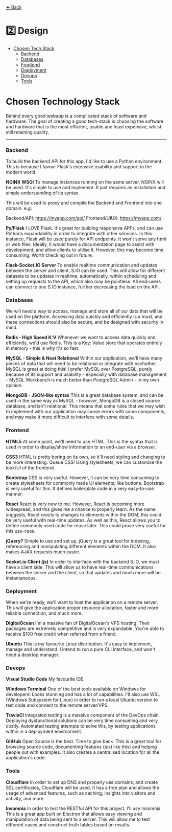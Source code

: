 [:rewind: Back](/README.md)

# :two: Design

- [Chosen Tech Stack](#chosen-technology-stack)
	- [Backend](#backend)
	- [Databases](#databases)
	- [Frontend](#frontend)
	- [Deployment](#deployment)
	- [Devops](#devops)
	- [Tools](#tools)

# Chosen Technology Stack

Behind every good webapp is a complicated stack of software and hardware. The goal of creating a good tech-stack is choosing the software and hardware that is the most efficient, usable and least expensive, whilst still retaining quality.

---

### Backend

To build the backend API for this app, I'd like to use a Python environment. This is because I favour Flask's extensive usability and support in the modern world.

**NGINX WSGI**
To manage instances running on the same server, NGINX will be used. It's simple to use and implement. It just requires an installation and simple understanding of its syntax.

This will be used to proxy and compile the Backend and Frontend into one domain. e.g:

Backend/API: https://myapp.com/api/
Frontend/UIUX: https://myapp.com/

**Py/Flask**
I LOVE Flask. It's great for building responsive API's, and can use Pythons expandability in order to integrate with other services.
In this instance, Flask will be used purely for API endpoints. It won't serve any html or web files. Ideally, it would have a documentation page to assist with development, and allow clients to utilise it. However, this may become time consuming. Worth checking out in future.

**Flask-Socket.IO Server**
To enable realtime communication and updates between the server and client, S.IO can be used. This will allow for different datasets to be updates in realtime, automatically, within scheduling and setting up requests to the API, which also may be pointless. All end-users can connect to one S.IO instance, further decreasing the load on the API.

### Databases

We will need a way to access, manage and store all of our data that will be used on the platform. Accessing data quickly and efficiently is a must, and these connections should also be secure, and be designed with security in mind.

**Redis - High Speed K:V**
Whenever we want to access data quickly and efficiently, we'd use Redis. This is a Key: Value store that operates entirely in memory - this is why it's so fast.

**MySQL - Simple & Neat Relational**
Within our application, we'll have many pieces of data that will need to be relational or integrate with eachother. MySQL is great at doing this! I prefer MySQL over PostgreSQL, purely because of its support and usability - especially with database management - MySQL Workbench is much better than PostgreSQL Admin - in my own opinion.

**MongoDB - JSON-like syntax**
This is a great database system, and can be used in the same way as MySQL - *however*, MongoDB is a closed source database, and isn't relational. This means that some rules that we may wish to implement with our application may cause errors with some components, and may make it more difficult to interface with some details.

### Frontend

**HTML5**
At some point, we'll need to use HTML. This is the syntax that is used in order to display/show information to an end-user via a browser.

**CSS3**
HTML is pretty boring on its own, so it'll need styling and changing to be more interesting. Queue CSS! Using stylesheets, we can customise the look/UI of the frontend.

**Bootstrap**
CSS is very useful. However, it can be very time consuming to create stylesheets for commonly made UI elements, like buttons. Bootstrap is very useful for this. It defines boilerplate code in a very easy-to-use manner.

**React**
React is very new to me. However, React is becoming more widespread, and this gives me a chance to properly learn. As the name suggests, React *reacts* to changes to elements within the DOM, this could be very useful with real-time updates. As well as this, React allows you to define commonly used code for reuse later. This could prove very useful for this use-case.

**jQuery?**
Simple to use and set up, jQuery is a great tool for indexing, referencing and manipulating different elements within the DOM. It also makes AJAX requests much easier.

**Socket.io Client (js)**
In order to interface with the backend S.IO, we must have a client side. This will allow us to have real-time communications between the server and the client, so that updates and much more will be instantaneous.

### Deployment

When we're ready, we'll want to host the application on a remote server. This will give the application proper resource allocation, faster and more reliable connection, and much more.

**DigitalOcean**
I'm a massive fan of DigitalOcean's VPS hosting. Their packages are extremely competitive and is very expandable. You're able to receive $100 free credit when referred from a friend. 

**Ubuntu**
This is my favourite Linux distribution. It's easy to implement, manage and understand. I intend to run a pure CLI interface, and won't need a desktop manager.

### Devops

**Visual Studio Code**
My favourite IDE.

**Windows Terminal**
One of the best tools available on Windows for developers! Looks stunning and has a lot of capabilities. I'll also use WSL (Windows Subsystem for Linux) in order to run a local Ubuntu version to test code and connect to the remote server/VPS.

**TravisCI**
Integrated testing is a massive component of the DevOps chain. Deploying dysfunctional solutions can be very time consuming and very costly. Automated testing attempts to solve this, by testing applications within in a deployment environment.

**GitHub**
Open Source is the best. Time to give back.
This is a great tool for browsing source code, documenting features (just like this) and helping people out with examples. It also creates a centralised location for all the application's code.

### Tools

**Cloudflare**
In order to set up DNS and properly use domains, and create SSL certificates, Cloudflare will be used. It has a free plan and allows the usage of advanced features, such as caching, insights into visitors and activity, and more.

**Insomnia**
In order to test the RESTful API for this project, I'll use Insomnia. This is a great app built on Electron that allows easy viewing and manipulation of data being sent to a server. This will allow me to test different cases and construct truth tables based on results.